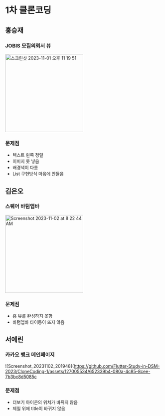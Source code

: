 # 1차 클론코딩
## 홍승재
### JOBIS 모집의뢰서 뷰
<img width="250" alt="스크린샷 2023-11-01 오후 11 19 51" src="https://github.com/Flutter-Study-in-DSM-2023/CloneCoding-1/assets/102791216/c27050cc-e67c-4d2d-b5ac-1958cf44db4c">

### 문제점
- 텍스트 왼쪽 정렬
- 이미지 못 넣음
- 배경색이 다름
- List 구현방식 마음에 안들음

## 김은오
### 스퀘어 바텀앱바
<img width="250" alt="Screenshot 2023-11-02 at 8 22 44 AM" src="https://github.com/Flutter-Study-in-DSM-2023/CloneCoding-1/assets/103027173/4697181a-fd94-4cbf-abfd-c7e1646cca40">

### 문제점
- 홈 뷰를 완성하지 못함
- 바텀앱바 타이틍이 뜨지 않음

## 서예린
### 카카오 뱅크 메인페이지
![Screenshot_20231102_201948](https://github.com/Flutter-Study-in-DSM-2023/CloneCoding-1/assets/127005534/652339b4-080a-4c85-8cee-7b3bc8d5085c

### 문제점
- 더보기 아이콘의 위치가 바뀌지 않음
- 제일 위에 title이 바뀌지 않음
